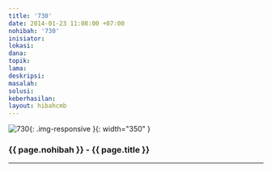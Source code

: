 ```yaml
---
title: '730'
date: 2014-01-23 11:08:00 +07:00
nohibah: '730'
inisiator: 
lokasi: 
dana: 
topik: 
lama: 
deskripsi: 
masalah: 
solusi: 
keberhasilan: 
layout: hibahcmb
---
```


![730](/static/img/hibahcmb/730.png){: .img-responsive }{: width="350" }

### {{ page.nohibah }} - {{ page.title }}

---
